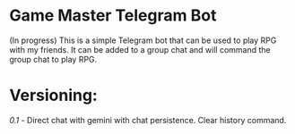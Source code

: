 # Game Master Telegram Bot

(In progress)
This is a simple Telegram bot that can be used to play RPG with my friends.
It can be added to a group chat and will command the group chat to play RPG.

# Versioning:

_0.1_ - Direct chat with gemini with chat persistence. Clear history command.
